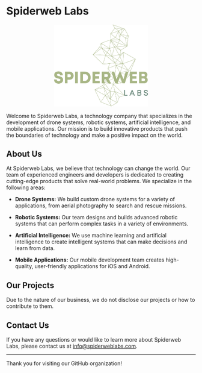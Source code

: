 # Spiderweb Labs
<p align="center">
  <img src="/logo.png" alt="Spiderweb Labs Logo" width="250"/>
<p>
  
Welcome to Spiderweb Labs, a technology company that specializes in the development of drone systems, robotic systems, artificial intelligence, and mobile applications. Our mission is to build innovative products that push the boundaries of technology and make a positive impact on the world.

## About Us

At Spiderweb Labs, we believe that technology can change the world. Our team of experienced engineers and developers is dedicated to creating cutting-edge products that solve real-world problems. We specialize in the following areas:

- **Drone Systems:** We build custom drone systems for a variety of applications, from aerial photography to search and rescue missions.

- **Robotic Systems:** Our team designs and builds advanced robotic systems that can perform complex tasks in a variety of environments.

- **Artificial Intelligence:** We use machine learning and artificial intelligence to create intelligent systems that can make decisions and learn from data.

- **Mobile Applications:** Our mobile development team creates high-quality, user-friendly applications for iOS and Android.

## Our Projects

Due to the nature of our business, we do not disclose our projects or how to contribute to them.

## Contact Us

If you have any questions or would like to learn more about Spiderweb Labs, please contact us at info@spiderweblabs.com.

---

Thank you for visiting our GitHub organization!
